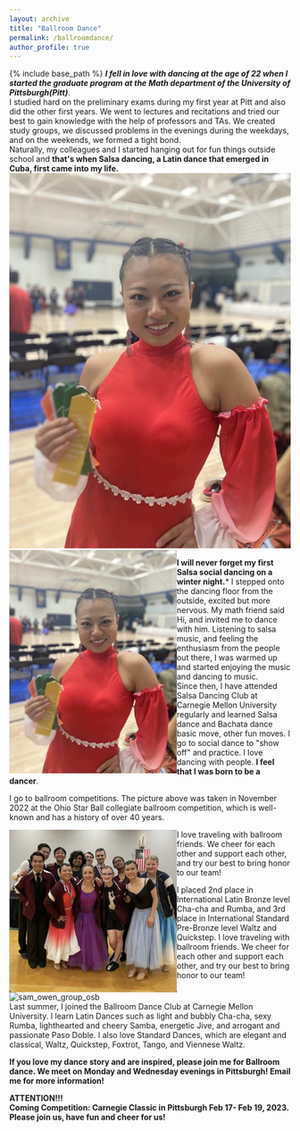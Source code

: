 ```yaml
---
layout: archive
title: "Ballroom Dance"
permalink: /ballroomdance/
author_profile: true
---
```


{% include base_path %}
***I fell in love with dancing at the age of 22 when I started the graduate program at the Math department of the University of Pittsburgh(Pitt)***.    <br />
I studied hard on the preliminary exams during my first year at Pitt and also did the other first years. We went to lectures and recitations and tried our best to gain knowledge with the help of professors and TAs. We created study groups, we discussed problems in the evenings during the weekdays, and on the weekends, we formed a tight bond.    <br />
Naturally, my colleagues and I started hanging out for fun things outside school and **that's when Salsa dancing, a Latin dance that emerged in Cuba, first came into my life.**
<br />
![Alt Text](https://github.com/ruf10/ruf10.github.io/blob/4615d5983ba6bd9d90ffd49c126efafd3b1abe6d/images/rui-single.JPG)
<img align="left" width="300" src="https://github.com/ruf10/ruf10.github.io/blob/4615d5983ba6bd9d90ffd49c126efafd3b1abe6d/images/rui-single.JPG" />

  **I will never forget my first Salsa social dancing on a winter night.*** I stepped onto the dancing floor from the outside, excited but more nervous. My math friend said Hi, and invited me to dance with him. Listening to salsa music, and feeling the enthusiasm from the people out there, I was warmed up and started enjoying the music and dancing to music. <br /> Since then, I have attended Salsa Dancing Club at Carnegie Mellon University regularly and learned Salsa dance and Bachata dance basic move, other fun moves. I go to social dance to "show off" and practice. I love dancing with people. **I feel that I was born to be a dancer**.
 
I go to ballroom competitions. The picture above was taken in November 2022 at the Ohio Star Ball collegiate ballroom competition, which is well-known and has a history of over 40 years.  

<img align="left" width="300" src="https://github.com/ruf10/ruf10.github.io/blob/67e6e3209beff516119f559e751ab2836d6c6f1d/images/chicago-oct23.png"/>  I love traveling with ballroom friends. We cheer for each other and support each other, and try our best to bring honor to our team!  


<img align="left" width="635" alt="sam_owen_group_osb" src="https://user-images.githubusercontent.com/66021647/213876262-f6f6a912-2599-4051-9569-02bcf7891fc8.png" />  
 I placed 2nd place in International Latin Bronze level Cha-cha and Rumba, and 3rd place in International Standard Pre-Bronze level Waltz and Quickstep. I love traveling with ballroom friends. We cheer for each other and support each other, and try our best to bring honor to our team!




Last summer, I joined the Ballroom Dance Club at Carnegie Mellon University. I learn Latin Dances such as light and bubbly Cha-cha, sexy Rumba, lighthearted and cheery Samba, energetic Jive, and arrogant and passionate Paso Doble. I also love Standard Dances, which are elegant and classical, Waltz, Quickstep, Foxtrot, Tango, and Viennese Waltz.


**If you love my dance story and are inspired, please join me for Ballroom dance. We meet on Monday and Wednesday evenings in Pittsburgh! Email me for more information!**
<br />

**ATTENTION!!!** <br />
**Coming Competition: Carnegie Classic in Pittsburgh Feb 17- Feb 19, 2023. Please join us, have fun and cheer for us!**


